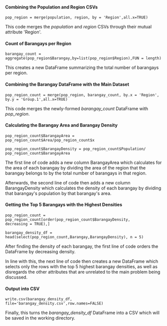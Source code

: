 #### Combining the Population and Region CSVs

`pop_region = merge(population, region, by = 'Region',all.x=TRUE)`

This code merges the *population* and *region* CSVs through their mutual attribute 'Region'.

#### Count of Barangays per Region

`barangay_count = aggregate(pop_region$Barangay,by=list(pop_region$Region),FUN = length)`

This creates a new DataFrame summarizing the total number of barangays per region.

#### Combining the Barangay DataFrame with the Main Dataset

`pop_region_count = merge(pop_region, barangay_count, by.x = 'Region',                          by.y = 'Group.1',all.x=TRUE)`

This code merges the newly-formed *barangay_count* DataFrame with *pop_region*.

#### Calculating the Barangay Area and Barangay Density

`pop_region_count$BarangayArea = pop_region_count$Area/pop_region_count$x`

`pop_region_count$BarangayDensity = pop_region_count$Population/                                     pop_region_count$BarangayArea`

The first line of code adds a new column BarangayArea which calculates for the area of each barangay by dividing the area of the region that the barangay belongs to by the total number of barangays in that region.

Afterwards, the second line of code then adds a new column BarangayDensity which calculates the density of each barangay by dividing that barangay's population by that barangay's area.

#### Getting the Top 5 Barangays with the Highest Densities

`pop_region_count = pop_region_count[order(pop_region_count$BarangayDensity,                                            decreasing = TRUE),]`

`barangay_density_df = head(select(pop_region_count,Barangay,BarangayDensity), n = 5)`

After finding the density of each barangay, the first line of code orders the DataFrame by decreasing density.

In line with this, the next line of code then creates a new DataFrame which selects only the rows with the top 5 highest barangay densities, as well as disregards the other attributes that are unrelated to the main problem being discussed.

#### Output into CSV

`write.csv(barangay_density_df, file='barangay_density.csv',row.names=FALSE)`

Finally, this turns the *barangay_density_df* DataFrame into a CSV which will be saved in the working directory.